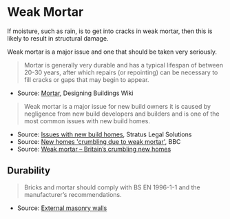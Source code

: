 # Weak Mortar

If moisture, such as rain, is to get into cracks in weak mortar, then this is likely to result in structural damage.

Weak mortar is a major issue and one that should be taken very seriously.

>Mortar is generally very durable and has a typical lifespan of between 20-30 years, after which repairs (or repointing) can be necessary to fill cracks or gaps that may begin to appear.

* Source: [Mortar](https://www.designingbuildings.co.uk/wiki/Mortar), Designing Buildings Wiki

> Weak mortar is a major issue for new build owners it is caused by negligence from new build developers and builders and is one of the most common issues with new build homes.

* Source: [Issues with new build homes](https://stratuslegalsolutions.co.uk/new-build/), Stratus Legal Solutions
* Source: [New homes 'crumbling due to weak mortar'](https://www.bbc.co.uk/news/business-46454844), BBC
* Source: [Weak mortar – Britain’s crumbling new homes](http://www.new-home-blog.co.uk/weak-mortar-britains-crumbling-new-homes/)

## Durability

>Bricks and mortar should comply with BS EN 1996-1-1 and the manufacturer’s recommendations.

* Source: [External masonry walls](https://nhbc-standards.co.uk/downloads/NHBC-Standards-2020-6.pdf)
